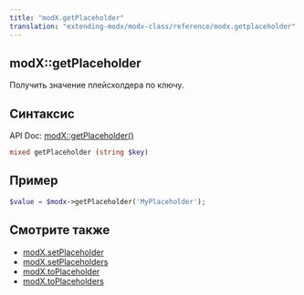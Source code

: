 ```yaml
---
title: "modX.getPlaceholder"
translation: "extending-modx/modx-class/reference/modx.getplaceholder"
---
```


## modX::getPlaceholder

Получить значение плейсхолдера по ключу.

## Синтаксис

API Doc: [modX::getPlaceholder()](http://api.modx.com/revolution/2.2/db_core_model_modx_modx.class.html#%5CmodX::getPlaceholder())

``` php
mixed getPlaceholder (string $key)
```

## Пример

``` php
$value = $modx->getPlaceholder('MyPlaceholder');
```

## Смотрите также

- [modX.setPlaceholder](extending-modx/modx-class/reference/modx.setplaceholder "modX.setPlaceholder")
- [modX.setPlaceholders](extending-modx/modx-class/reference/modx.setplaceholders "modX.setPlaceholders")
- [modX.toPlaceholder](extending-modx/modx-class/reference/modx.toplaceholder "modX.toPlaceholder")
- [modX.toPlaceholders](extending-modx/modx-class/reference/modx.toplaceholders "modX.toPlaceholders")
